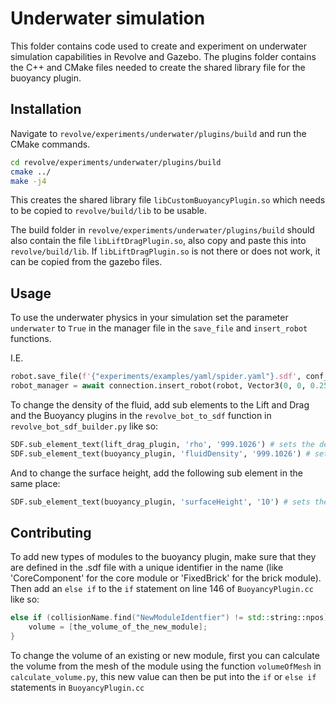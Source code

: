 # Underwater simulation

This folder contains code used to create and experiment on underwater simulation capabilities in Revolve and Gazebo. The plugins folder contains the C++ and CMake files needed to create the shared library file for the buoyancy plugin.

## Installation

Navigate to `revolve/experiments/underwater/plugins/build` and run the CMake commands.

```bash
cd revolve/experiments/underwater/plugins/build
cmake ../
make -j4
```
This creates the shared library file `libCustomBuoyancyPlugin.so` which needs to be copied to `revolve/build/lib` to be usable.

The build folder in `revolve/experiments/underwater/plugins/build` should also contain the file `libLiftDragPlugin.so`, also copy and paste this into `revolve/build/lib`. If `libLiftDragPlugin.so` is not there or does not work, it can be copied from the gazebo files.

## Usage

To use the underwater physics in your simulation set the parameter `underwater` to `True` in the manager file in the `save_file` and `insert_robot` functions. 

I.E.
```python
robot.save_file(f'{"experiments/examples/yaml/spider.yaml"}.sdf', conf_type='sdf', underwater=True)
robot_manager = await connection.insert_robot(robot, Vector3(0, 0, 0.25), life_timeout=None, underwater=True)
```

To change the density of the fluid, add sub elements to the Lift and Drag and the Buoyancy plugins in the `revolve_bot_to_sdf` function in `revolve_bot_sdf_builder.py` like so:
```python
SDF.sub_element_text(lift_drag_plugin, 'rho', '999.1026') # sets the density to 999.1026 kg/m^3
SDF.sub_element_text(buoyancy_plugin, 'fluidDensity', '999.1026') # sets the density to 999.1026 kg/m^3
```
And to change the surface height, add the following sub element in the same place:
```python
SDF.sub_element_text(buoyancy_plugin, 'surfaceHeight', '10') # sets the surface height to 10
```

## Contributing
To add new types of modules to the buoyancy plugin, make sure that they are defined in the .sdf file with a unique identifier in the name (like 'CoreComponent' for the core module or 'FixedBrick' for the brick module). Then add an `else if` to the `if` statement on line 146 of `BuoyancyPlugin.cc` like so:
```c++
else if (collisionName.find("NewModuleIdentfier") != std::string::npos) // if the module is the new module
    volume = [the_volume_of_the_new_module];
}
```
To change the volume of an existing or new module, first you can calculate the volume from the mesh of the module using the function `volumeOfMesh` in `calculate_volume.py`, this new value can then be put into the `if` or `else if` statements in `BuoyancyPlugin.cc`